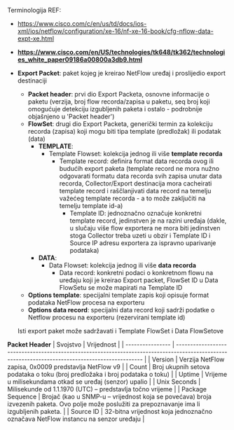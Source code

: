 Terminologija
REF:
- https://www.cisco.com/c/en/us/td/docs/ios-xml/ios/netflow/configuration/xe-16/nf-xe-16-book/cfg-nflow-data-expt-xe.html
- **https://www.cisco.com/en/US/technologies/tk648/tk362/technologies_white_paper09186a00800a3db9.html**

- **Export Packet**: paket kojeg je kreirao NetFlow uređaj i proslijedio export destinaciji
    - **Packet header**: prvi dio Export Packeta, osnovne informacije o paketu (verzija, broj flow recorda/zapisa u paketu, seq broj koji omogućuje detekciju izgubljenih paketa i ostalo - podrobnije objašnjeno u 'Packet header')
    - **FlowSet**: drugi dio Export Packeta, generički termin za kolekciju recorda (zapisa) koji mogu biti tipa template (predložak) ili podatak (data)
        - **TEMPLATE**:
            - Template Flowset: kolekcija jednog ili više **template recorda**
                - Template record: definira format data recorda ovog ili budućih export paketa (template record ne mora nužno odgovarati formatu data recorda svih zapisa unutar data recorda, Collector/Export destinacija mora cacheirati template record i raščlanjivati data record na temelju važećeg template recorda - a to može zaključiti na temelju template id-a)
                    - Template ID: jednoznačno označuje konkretni template record, jedinstven je na razini uređaja (dakle, u slučaju više flow exportera ne mora biti jedinstven stoga Collector treba uzeti u obzir i Template ID i Source IP adresu exportera za ispravno uparivanje podataka)
        - **DATA**:
            - Data Flowset: kolekcija jednog ili više **data recorda**
                - Data record: konkretni podaci o konkretnom flowu na uređaju koji je kreirao Export packet, FlowSet ID u Data FlowSetu se može mapirati na Template ID
    - **Options template**: specijalni template zapis koji opisuje format podataka NetFlow procesa na exporteru
    - **Options data record**: specijalni data record koji sadrži podatke o Netflow procesu na exporteru (rezervirani template id)

    Isti export paket može sadržavati i Template FlowSet i Data FlowSetove

**Packet Header**
| Svojstvo         | Vrijednost                                                                                                                                       |
| ---------------- | ------------------------------------------------------------------------------------------------------------------------------------------------ |
| Version          | Verzija NetFlow zapisa, 0x0009 predstavlja NetFlow v9                                                                                            |
| Count            | Broj ukupnih setova podataka o toku (broj predložaka i broj podataka o   toku)                                                                   |
| Uptime           | Vrijeme u milisekundama otkad se uređaj (senzor) upalio                                                                                          |
| Unix Seconds     | Milisekunde od 1.1.1970 (UTC) – predstavlja točno vrijeme                                                                                        |
| Package Sequence | Brojač (kao u SNMP-u – vrijednost koja se povećava) broja izvezenih paketa. Ovo polje može poslužiti za prepoznavanje ima li izgubljenih paketa. | 
| Source ID        | 32-bitna vrijednost koja jednoznačno označava  NetFlow instancu na senzor uređaju                                                                |

